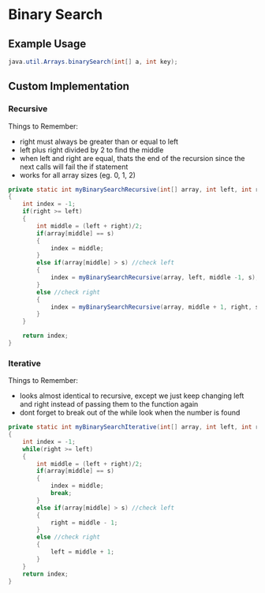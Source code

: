 # Binary Search
## Example Usage
```java
java.util.Arrays.binarySearch(int[] a, int key);
```

## Custom Implementation
### Recursive
Things to Remember:
* right must always be greater than or equal to left
* left plus right divided by 2 to find the middle
* when left and right are equal, thats the end of the recursion since the next calls will fail the if statement
* works for all array sizes (eg. 0, 1, 2)

```java
private static int myBinarySearchRecursive(int[] array, int left, int right, int s)
{
    int index = -1;
    if(right >= left)
    {
        int middle = (left + right)/2;
        if(array[middle] == s)
        {
            index = middle;
        }
        else if(array[middle] > s) //check left
        {
            index = myBinarySearchRecursive(array, left, middle -1, s);
        }
        else //check right
        {
            index = myBinarySearchRecursive(array, middle + 1, right, s);
        }
    }

    return index;
}
```

### Iterative
Things to Remember:
* looks almost identical to recursive, except we just keep changing left and right instead of passing them to the function again
* dont forget to break out of the while look when the number is found

```java
private static int myBinarySearchIterative(int[] array, int left, int right, int s)
{
    int index = -1;
    while(right >= left)
    {
        int middle = (left + right)/2;
        if(array[middle] == s)
        {
            index = middle;
            break;
        }
        else if(array[middle] > s) //check left
        {
            right = middle - 1;
        }
        else //check right
        {
            left = middle + 1;
        }
    }
    return index;
}
```